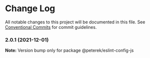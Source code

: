 # Change Log

All notable changes to this project will be documented in this file.
See [Conventional Commits](https://conventionalcommits.org) for commit guidelines.

### 2.0.1 (2021-12-01)

**Note:** Version bump only for package @peterek/eslint-config-js
